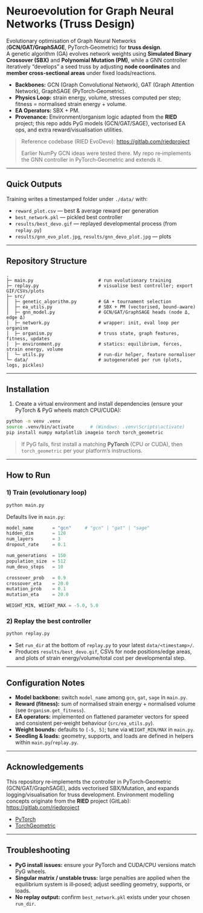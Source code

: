 # Neuroevolution for Graph Neural Networks (Truss Design)

Evolutionary optimisation of Graph Neural Networks (**GCN/GAT/GraphSAGE**, PyTorch‑Geometric) for **truss design**.  
A genetic algorithm (GA) evolves network weights using **Simulated Binary Crossover (SBX)** and **Polynomial Mutation (PM)**, while a GNN controller iteratively “develops” a seed truss by adjusting **node coordinates** and **member cross‑sectional areas** under fixed loads/reactions.

- **Backbones:** GCN (Graph Convolutional Network), GAT (Graph Attention Network), GraphSAGE (PyTorch‑Geometric).
- **Physics Loop:** strain energy, volume, stresses computed per step; fitness = normalised strain energy + volume.
- **EA Operators:** SBX + PM.
- **Provenance:** Environment/organism logic adapted from the **RIED** project; this repo adds PyG models (GCN/GAT/SAGE), vectorised EA ops, and extra reward/visualisation utilities.

> Reference codebase (RIED EvoDevo): https://gitlab.com/riedproject 
> 
> Earlier NumPy GCN ideas were tested there. My repo re‑implements the GNN controller in PyTorch‑Geometric and extends it.

---

## Quick Outputs

Training writes a timestamped folder under `./data/` with:
- `reward_plot.csv` — best & average reward per generation
- `best_network.pkl` — pickled best controller
- `results/best_devo.gif` — replayed developmental process (from `replay.py`)
- `results/gnn_evo_plot.jpg`, `results/gnn_devo_plot.jpg` — plots

---

## Repository Structure

```
.
├─ main.py                        # run evolutionary training
├─ replay.py                      # visualise best controller; export GIF/CSVs/plots
├─ src/
│  ├─ genetic_algorithm.py        # GA + tournament selection
│  ├─ ea_utils.py                 # SBX + PM (vectorised, bound‑aware)
│  ├─ gnn_model.py                # GCN/GAT/GraphSAGE heads (node Δ, edge Δ)
│  ├─ network.py                  # wrapper: init, eval loop per organism
│  ├─ organism.py                 # truss state, graph features, fitness, updates
│  ├─ environment.py              # statics: equilibrium, forces, strain energy, volume
│  └─ utils.py                    # run‑dir helper, feature normaliser
└─ data/                          # autogenerated per run (plots, logs, pickles)
```

---

## Installation

1) Create a virtual environment and install dependencies (ensure your PyTorch & PyG wheels match CPU/CUDA):
```bash
python -m venv .venv
source .venv/bin/activate      # (Windows: .venv\Scripts\activate)
pip install numpy matplotlib imageio torch torch_geometric
```
> If PyG fails, first install a matching **PyTorch** (CPU or CUDA), then `torch_geometric` per your platform’s instructions.

---

## How to Run

### 1) Train (evolutionary loop)
```bash
python main.py
```
Defaults live in `main.py`:
```python
model_name       = "gcn"     # "gcn" | "gat" | "sage"
hidden_dim       = 120
num_layers       = 3
dropout_rate     = 0.1

num_generations  = 150
population_size  = 512
num_devo_steps   = 10

crossover_prob   = 0.9
crossover_eta    = 20.0
mutation_prob    = 0.1
mutation_eta     = 20.0

WEIGHT_MIN, WEIGHT_MAX = -5.0, 5.0
```

### 2) Replay the best controller
```bash
python replay.py
```
- Set `run_dir` at the bottom of `replay.py` to your latest `data/<timestamp>/`.
- Produces `results/best_devo.gif`, CSVs for node positions/edge areas, and plots of strain energy/volume/total cost per developmental step.

---

## Configuration Notes

- **Model backbone:** switch `model_name` among `gcn`, `gat`, `sage` in `main.py`.
- **Reward (fitness):** sum of normalised strain energy + normalised volume (see `Organism.get_fitness`).
- **EA operators:** implemented on flattened parameter vectors for speed and consistent per‑weight behaviour (`src/ea_utils.py`).
- **Weight bounds:** defaults to `[-5, 5]`; tune via `WEIGHT_MIN/MAX` in `main.py`.
- **Seedling & loads:** geometry, supports, and loads are defined in helpers within `main.py`/`replay.py`.

---

## Acknowledgements

This repository re‑implements the controller in PyTorch‑Geometric (GCN/GAT/GraphSAGE), adds vectorised SBX/Mutation, and expands logging/visualisation for truss development. Environment modelling concepts originate from the **RIED** project (GitLab): https://gitlab.com/riedproject

- [PyTorch](https://pytorch.org/)
- [TorchGeometric](https://pytorch-geometric.readthedocs.io/en/latest/)
---

## Troubleshooting

- **PyG install issues:** ensure your PyTorch and CUDA/CPU versions match PyG wheels.
- **Singular matrix / unstable truss:** large penalties are applied when the equilibrium system is ill‑posed; adjust seedling geometry, supports, or loads.
- **No replay output:** confirm `best_network.pkl` exists under your chosen `run_dir`.
